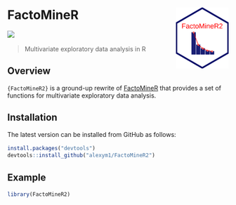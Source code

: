 
<!-- README.md is generated from README.Rmd. Please edit that file -->

# FactoMineR <a href=#><img src='man/figures/sticker.png' align="right" height="139" /></a>

![](https://img.shields.io/badge/github%20version-0.1.0-orange.svg)

> Multivariate exploratory data analysis in R

## Overview

`{FactoMineR2}` is a ground-up rewrite of
[FactoMineR](https://github.com/husson/FactoMineR/tree/master) that
provides a set of functions for multivariate exploratory data analysis.

## Installation

The latest version can be installed from GitHub as follows:

``` r
install.packages("devtools")
devtools::install_github("alexym1/FactoMineR2")
```

## Example

``` r
library(FactoMineR2)
```
